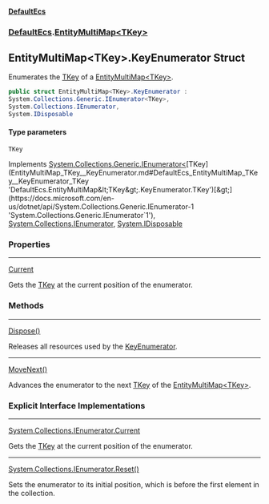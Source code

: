 #### [DefaultEcs](DefaultEcs.md 'DefaultEcs')
### [DefaultEcs](DefaultEcs.md#DefaultEcs 'DefaultEcs').[EntityMultiMap&lt;TKey&gt;](EntityMultiMap_TKey_.md 'DefaultEcs.EntityMultiMap&lt;TKey&gt;')
## EntityMultiMap&lt;TKey&gt;.KeyEnumerator Struct
Enumerates the [TKey](EntityMultiMap_TKey__KeyEnumerator.md#DefaultEcs_EntityMultiMap_TKey__KeyEnumerator_TKey 'DefaultEcs.EntityMultiMap&lt;TKey&gt;.KeyEnumerator.TKey') of a [EntityMultiMap&lt;TKey&gt;](EntityMultiMap_TKey_.md 'DefaultEcs.EntityMultiMap&lt;TKey&gt;').  
```csharp
public struct EntityMultiMap<TKey>.KeyEnumerator :
System.Collections.Generic.IEnumerator<TKey>,
System.Collections.IEnumerator,
System.IDisposable
```
#### Type parameters
<a name='DefaultEcs_EntityMultiMap_TKey__KeyEnumerator_TKey'></a>
`TKey`  
  

Implements [System.Collections.Generic.IEnumerator&lt;](https://docs.microsoft.com/en-us/dotnet/api/System.Collections.Generic.IEnumerator-1 'System.Collections.Generic.IEnumerator`1')[TKey](EntityMultiMap_TKey__KeyEnumerator.md#DefaultEcs_EntityMultiMap_TKey__KeyEnumerator_TKey 'DefaultEcs.EntityMultiMap&lt;TKey&gt;.KeyEnumerator.TKey')[&gt;](https://docs.microsoft.com/en-us/dotnet/api/System.Collections.Generic.IEnumerator-1 'System.Collections.Generic.IEnumerator`1'), [System.Collections.IEnumerator](https://docs.microsoft.com/en-us/dotnet/api/System.Collections.IEnumerator 'System.Collections.IEnumerator'), [System.IDisposable](https://docs.microsoft.com/en-us/dotnet/api/System.IDisposable 'System.IDisposable')  
### Properties

***
[Current](EntityMultiMap_TKey__KeyEnumerator_Current.md 'DefaultEcs.EntityMultiMap&lt;TKey&gt;.KeyEnumerator.Current')

Gets the [TKey](EntityMultiMap_TKey__KeyEnumerator.md#DefaultEcs_EntityMultiMap_TKey__KeyEnumerator_TKey 'DefaultEcs.EntityMultiMap&lt;TKey&gt;.KeyEnumerator.TKey') at the current position of the enumerator.  
### Methods

***
[Dispose()](EntityMultiMap_TKey__KeyEnumerator_Dispose().md 'DefaultEcs.EntityMultiMap&lt;TKey&gt;.KeyEnumerator.Dispose()')

Releases all resources used by the [KeyEnumerator](EntityMultiMap_TKey__KeyEnumerator.md 'DefaultEcs.EntityMultiMap&lt;TKey&gt;.KeyEnumerator').  

***
[MoveNext()](EntityMultiMap_TKey__KeyEnumerator_MoveNext().md 'DefaultEcs.EntityMultiMap&lt;TKey&gt;.KeyEnumerator.MoveNext()')

Advances the enumerator to the next [TKey](EntityMultiMap_TKey__KeyEnumerator.md#DefaultEcs_EntityMultiMap_TKey__KeyEnumerator_TKey 'DefaultEcs.EntityMultiMap&lt;TKey&gt;.KeyEnumerator.TKey') of the [EntityMultiMap&lt;TKey&gt;](EntityMultiMap_TKey_.md 'DefaultEcs.EntityMultiMap&lt;TKey&gt;').
### Explicit Interface Implementations

***
[System.Collections.IEnumerator.Current](EntityMultiMap_TKey__KeyEnumerator_System_Collections_IEnumerator_Current.md 'DefaultEcs.EntityMultiMap&lt;TKey&gt;.KeyEnumerator.System.Collections.IEnumerator.Current')

Gets the [TKey](EntityMultiMap_TKey__KeyEnumerator.md#DefaultEcs_EntityMultiMap_TKey__KeyEnumerator_TKey 'DefaultEcs.EntityMultiMap&lt;TKey&gt;.KeyEnumerator.TKey') at the current position of the enumerator.  

***
[System.Collections.IEnumerator.Reset()](EntityMultiMap_TKey__KeyEnumerator_System_Collections_IEnumerator_Reset().md 'DefaultEcs.EntityMultiMap&lt;TKey&gt;.KeyEnumerator.System.Collections.IEnumerator.Reset()')

Sets the enumerator to its initial position, which is before the first element in the collection.
